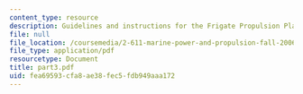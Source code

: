 ```yaml
---
content_type: resource
description: Guidelines and instructions for the Frigate Propulsion Plant Design Project.
file: null
file_location: /coursemedia/2-611-marine-power-and-propulsion-fall-2006/fea69593cfa8ae38fec5fdb949aaa172_part3.pdf
file_type: application/pdf
resourcetype: Document
title: part3.pdf
uid: fea69593-cfa8-ae38-fec5-fdb949aaa172
---
```

